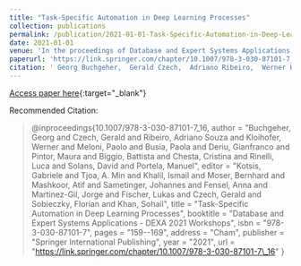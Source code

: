 ```yaml
---
title: "Task-Specific Automation in Deep Learning Processes"
collection: publications
permalink: /publication/2021-01-01-Task-Specific-Automation-in-Deep-Learning-Processes
date: 2021-01-01
venue: 'In the proceedings of Database and Expert Systems Applications - DEXA 2021 Workshops'
paperurl: 'https://link.springer.com/chapter/10.1007/978-3-030-87101-7_16'
citation: ' Georg Buchgeher,  Gerald Czech,  Adriano Ribeiro,  Werner Kloihofer,  Paolo Meloni,  Paola Busia,  Gianfranco Deriu,  Maura Pintor,  Battista Biggio,  Cristina Chesta,  Luca Rinelli,  David Solans,  Manuel Portela, &quot;Task-Specific Automation in Deep Learning Processes.&quot; In the proceedings of Database and Expert Systems Applications - DEXA 2021 Workshops, 2021.'
---
```

[Access paper here](https://link.springer.com/chapter/10.1007/978-3-030-87101-7_16){:target="_blank"}

Recommended Citation: 
>@inproceedings{10.1007/978-3-030-87101-7_16,
    author = "Buchgeher, Georg and Czech, Gerald and Ribeiro, Adriano Souza and Kloihofer, Werner and Meloni, Paolo and Busia, Paola and Deriu, Gianfranco and Pintor, Maura and Biggio, Battista and Chesta, Cristina and Rinelli, Luca and Solans, David and Portela, Manuel",
    editor = "Kotsis, Gabriele and Tjoa, A. Min and Khalil, Ismail and Moser, Bernhard and Mashkoor, Atif and Sametinger, Johannes and Fensel, Anna and Martinez-Gil, Jorge and Fischer, Lukas and Czech, Gerald and Sobieczky, Florian and Khan, Sohail",
    title = "Task-Specific Automation in Deep Learning Processes",
    booktitle = "Database and Expert Systems Applications - DEXA 2021 Workshops",
    isbn = "978-3-030-87101-7",
    pages = "159--169",
    address = "Cham",
    publisher = "Springer International Publishing",
    year = "2021",
    url = "https://link.springer.com/chapter/10.1007/978-3-030-87101-7\_16"
}
